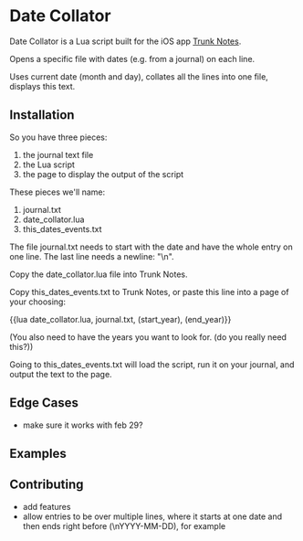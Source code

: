 
# Date Collator

Date Collator is a Lua script built for the iOS app [Trunk Notes](https://itunes.apple.com/us/app/trunk-notes/id302880785).

Opens a specific file with dates (e.g. from a journal) on each line.

Uses current date (month and day), collates all the lines into one file, displays this text.


## Installation

So you have three pieces:
1) the journal text file
2) the Lua script
3) the page to display the output of the script

These pieces we'll name:
1) journal.txt
2) date_collator.lua
3) this_dates_events.txt

The file journal.txt needs to start with the date and have the whole entry on one line. The last line needs a newline: "\n".

Copy the date_collator.lua file into Trunk Notes.

Copy this_dates_events.txt to Trunk Notes, or paste this line into a page of your choosing:

{{lua date_collator.lua, journal.txt, (start_year), (end_year)}}

(You also need to have the years you want to look for. (do you really need this?))

Going to this_dates_events.txt will load the script, run it on your journal, and output the text to the page.


## Edge Cases
 - make sure it works with feb 29?

## Examples
## Contributing
 - add features
 - allow entries to be over multiple lines, where it starts at one date and then ends right before (\nYYYY-MM-DD), for example

